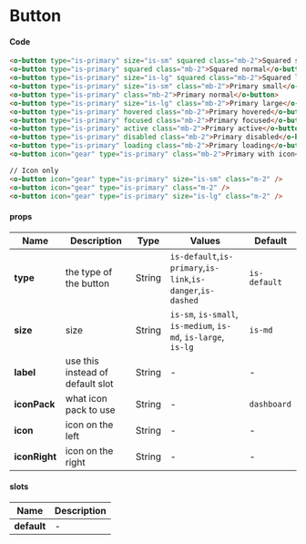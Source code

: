 # Button

<Demo componentName="examples-button-doc" />

#### Code
```html
<o-button type="is-primary" size="is-sm" squared class="mb-2">Squared small</o-button>
<o-button type="is-primary" squared class="mb-2">Squared normal</o-button>
<o-button type="is-primary" size="is-lg" squared class="mb-2">Squared large</o-button>
<o-button type="is-primary" size="is-sm" class="mb-2">Primary small</o-button>
<o-button type="is-primary" class="mb-2">Primary normal</o-button>
<o-button type="is-primary" size="is-lg" class="mb-2">Primary large</o-button>
<o-button type="is-primary" hovered class="mb-2">Primary hovered</o-button>
<o-button type="is-primary" focused class="mb-2">Primary focused</o-button>
<o-button type="is-primary" active class="mb-2">Primary active</o-button>
<o-button type="is-primary" disabled class="mb-2">Primary disabled</o-button>
<o-button type="is-primary" loading class="mb-2">Primary loading</o-button>
<o-button icon="gear" type="is-primary" class="mb-2">Primary with icon</o-button>

// Icon only
<o-button icon="gear" type="is-primary" size="is-sm" class="m-2" />
<o-button icon="gear" type="is-primary" class="m-2" />
<o-button icon="gear" type="is-primary" size="is-lg" class="m-2" />
```

#### props

|Name|Description|Type|Values|Default|
|---|---|---|---|---|
|**type**|the type of the button|String|`is-default`,`is-primary`,`is-link`,`is-danger`,`is-dashed`|`is-default`|
|**size**|size|String|`is-sm`, `is-small`, `is-medium`, `is-md`, `is-large`, `is-lg`|`is-md`|
|**label**|use this instead of default slot|String|-|-|
|**iconPack**|what icon pack to use|String|-|`dashboard`|
|**icon**|icon on the left|String|-|-|
|**iconRight**|icon on the right|String|-|-|

#### slots

|Name|Description|
|---|---|
|**default**|-|


<portal-target name="octo-modals" transition="o-modal-transition" multiple />
<portal-target name="octo-popups" />
